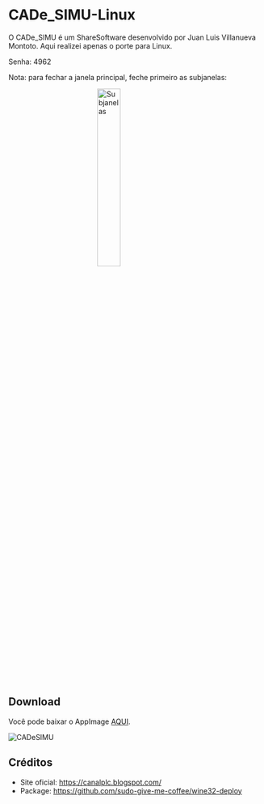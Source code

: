 # CADe_SIMU-Linux

O CADe_SIMU é um ShareSoftware desenvolvido por Juan Luis Villanueva Montoto.
Aqui realizei apenas o porte para Linux.

Senha: 4962

Nota: para fechar a janela principal, feche primeiro as subjanelas:

<img 
  style="display: block; 
         margin-left: auto;
         margin-right: auto;
         width: 30%;"
  src="https://github.com/user-attachments/assets/b62bdf03-96de-4254-a897-80fd9bfa5df8" alt="Subjanelas" width="400" height="auto"
/>

## Download

Você pode baixar o AppImage [AQUI](https://github.com/KelvinNovais/CADe_SIMU-Linux/releases/download/Stable/CADe_SIMU-x86_64-Versao_1.2.0.AppImage).

![CADeSIMU](https://user-images.githubusercontent.com/83086622/179129374-4f60b32a-d334-4fd4-ba95-ec79c6cf4117.gif)

## Créditos

- Site oficial: https://canalplc.blogspot.com/
- Package: https://github.com/sudo-give-me-coffee/wine32-deploy
